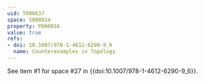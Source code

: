 ```yaml
---
uid: T000637
space: S000024
property: P000016
value: true
refs:
- doi: 10.1007/978-1-4612-6290-9_6
  name: Counterexamples in Topology
---
```


See item #1 for space #27 in {{doi:10.1007/978-1-4612-6290-9_6}}.
